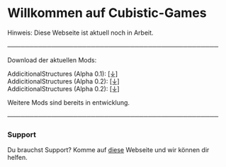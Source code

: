 # Willkommen auf Cubistic-Games

Hinweis: Diese Webseite ist aktuell noch in Arbeit.

────────────────────────────────────────────────

Download der aktuellen Mods:

AddicitionalStructures (Alpha 0.1): [[↓]](https://dropbox.com/s/6id8finbs7ui2z3/AddictionalStructures%20Alpha%200.1.jar?dl=1)                    
AddicitionalStructures (Alpha 0.2): [[↓]](https://www.dropbox.com/s/sybxu4rdgmqw9t8/AddictionalStructures%20Alpha%200.2.jar?dl=1)                    
AddicitionalStructures (Alpha 0.2): [[↓]](https://www.dropbox.com/s/qfslrujyl182cpm/AddictionalStructures%20Alpha%200.3.jar?dl=1)

Weitere Mods sind bereits in entwicklung.

────────────────────────────────────────────────
### Support

Du brauchst Support? Komme auf [diese](https://sneakytime.com/rr) Webseite und wir können dir helfen.
